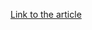 [Link to the article](https://unit42.paloaltonetworks.com/turla-pensive-ursa-threat-assessment/#post-129929-_twd0eshmw1mv)
